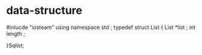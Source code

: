 # data-structure
#inlucde "iosteam"
using namespace std ;
typedef struct List {
List *list ;
int  length ;

}Sqlist;


